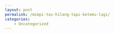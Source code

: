 ```yaml
---
layout: post
permalink: /mimpi-tas-hilang-tapi-ketemu-lagi/
categories:
    - Uncategorized
---
```


